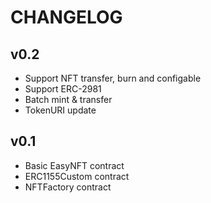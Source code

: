 # CHANGELOG

## v0.2

* Support NFT transfer, burn and configable
* Support ERC-2981
* Batch mint & transfer
* TokenURI update

## v0.1

* Basic EasyNFT contract
* ERC1155Custom contract
* NFTFactory contract